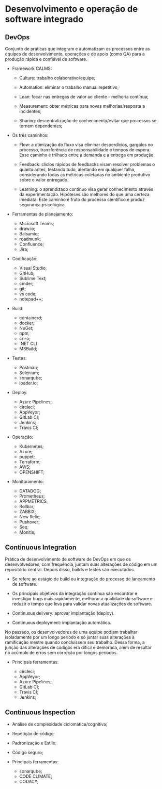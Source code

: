 # Desenvolvimento e operação de software integrado

## DevOps

Conjunto de práticas que integram e automatizam os processos entre as equipes de desenvolvimento, operações e de
apoio (como QA) para a produção rápida e confiável de software.

 - Framework CALMS:

     - Culture: trabalho colaborativo/equipe;

     - Automation: eliminar o trabalho manual repetitivo;

     - Lean: focar nas entregas de valor ao cliente - melhoria contínua;

     - Measurement: obter métricas para novas melhorias/resposta a incidentes;

     - Sharing: descentralização de conhecimento/evitar que processos se tornem dependentes;

 - Os três caminhos:

     - Flow: a otimização do fluxo visa eliminar desperdícios, gargalos no processo, transferência de 
     responsabilidade e tempos de espera. Esse caminho é trilhado entre a demanda e a entrega em produção.

     - Feedback: cliclos rápidos de feedbacks visam resolver problemas o quanto antes, testando tudo, alertando
     em qualquer falha, considerando todas as métricas coletadas no ambiente produtivo sobre o valor entregado.

     - Learning: o aprendizado contínuo visa gerar conhecimento através da experimentação. Hipóteses são melhores
     do que uma certeza imediata. Este caminho é fruto do processo científico e produz segurança psicológica.

 - Ferramentas de planejamento:

     - Microsoft Teams;
     - draw.io;
     - Balsamiq;
     - roadmunk;
     - Confluence;
     - Jira;

 - Codificação:

     - Visual Studio;
     - GitHub;
     - Sublime Text;
     - cmder;
     - git;
     - vs code;
     - notepad++;

 - Build:

     - containerd;
     - docker;
     - NuGet;
     - npm;
     - cri-o;
     - .NET CLI
     - MSBuild;

 - Testes:

     - Postman;
     - Selenium;
     - sonarqube;
     - loader.io;

 - Deploy:

     - Azure Pipelines;
     - circleci;
     - AppVeyor;
     - GitLab CI;
     - Jenkins;
     - Travis CI;

 - Operação:

     - Kubernetes;
     - Azure;
     - puppet;
     - Terraform;
     - AWS;
     - OPENSHIFT;

 - Monitoramento:

     - DATADOG;
     - Prometheus;
     - APPMETRICS;
     - Rollbar;
     - ZABBIX;
     - New Relic;
     - Pushover;
     - Seq;
     - Monitis;

## Continuous Integration

Prática de desenvolvimento de software de DevOps em que os desenvolvedores, com frequência, juntam suas alterações 
de código em um repositório central. Depois disso, builds e testes são executados.

 - Se refere ao estágio de build ou integração do processo de lançamento de software.

 - Os principais objetivos da integração contínua são encontrar e investigar bugs mais rapidamente, melhorar a
 qualidade do software e reduzir o tempo que leva para validar novas atualizações de software.

 - Continuous delivery: aprovar implantação (deploy).

 - Continuous deployment: implantação automática.

No passado, os desenvolvedores de uma equipe podiam trabalhar isoladamente por um longo período e só juntar suas
alterações à ramificação mestre quando concluíssem seu trabalho. Dessa forma, a junção das alterações de códigos
era difícil e demorada, além de resultar no acúmulo de erros sem correção por longos períodos.

 - Principais ferramentas:

     - circleci;
     - AppVeyor;
     - Azure Pipelines;
     - GitLab CI;
     - Travis CI;
     - Jenkins;

## Continuous Inspection

 - Análise de complexidade ciclomática/cognitiva;

 - Repetição de código;

 - Padronização e Estilo;

 - Código seguro;

 - Principais ferramentas:

     - sonarqube;
     - CODE CLIMATE;
     - CODACY;
